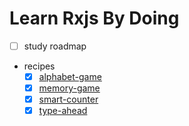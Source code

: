 # Learn Rxjs By Doing

- [ ] study roadmap

- recipes
  - [x] [alphabet-game](./alphabet-game/)
  - [x] [memory-game](./memory-game/)
  - [x] [smart-counter](./smart-counter/)
  - [x] [type-ahead](./type-ahead/)
